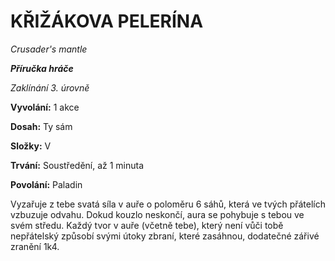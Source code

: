 # KŘIŽÁKOVA PELERÍNA


*Crusader's mantle*


***Příručka hráče***


*Zaklínání 3. úrovně*


**Vyvolání:** 1 akce


**Dosah:** Ty sám


**Složky:** V


**Trvání:** Soustředění, až 1 minuta


**Povolání:** Paladin


Vyzařuje z tebe svatá síla v auře o poloměru 6 sáhů, která ve tvých přátelích vzbuzuje odvahu. Dokud kouzlo neskončí, aura se pohybuje s tebou ve svém středu. Každý tvor v auře (včetně tebe), který není vůči tobě nepřátelský způsobí svými útoky zbraní, které zasáhnou, dodatečné zářivé zranění 1k4.
<!--stackedit_data:
eyJoaXN0b3J5IjpbMzk2NjU5OTUwXX0=
-->